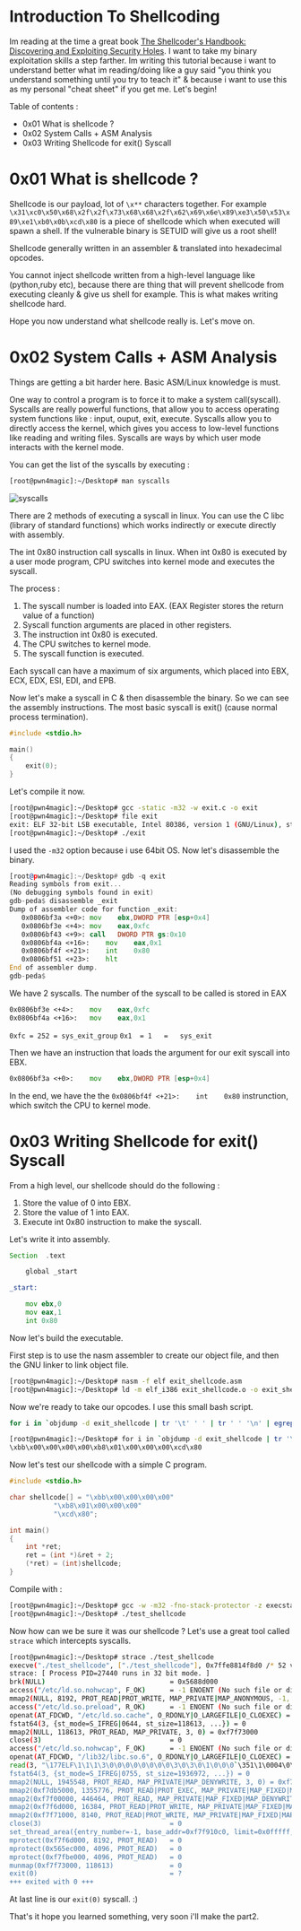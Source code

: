 # Introduction To Shellcoding

Im reading at the time a great book [The Shellcoder's Handbook: Discovering and Exploiting Security Holes](https://www.amazon.com/Shellcoders-Handbook-Discovering-Exploiting-Security/dp/047008023X). I want to take my binary exploitation skills a step farther. Im writing this tutorial because i want to understand better what im reading/doing like a guy said "you think you understand something until you try to teach it" & because i want to use this as my personal "cheat sheet" if you get me. Let's begin!

Table of contents :
+ 0x01 What is shellcode ?
+ 0x02 System Calls + ASM Analysis
+ 0x03 Writing Shellcode for exit() Syscall

# 0x01 What is shellcode ?

Shellcode is our payload, lot of `\x**` characters together. For example `\x31\xc0\x50\x68\x2f\x2f\x73\x68\x68\x2f\x62\x69\x6e\x89\xe3\x50\x53\x89\xe1\xb0\x0b\xcd\x80` is a piece of shellcode which when executed will spawn a shell. If the vulnerable binary is SETUID will give us a root shell! 

Shellcode generally written in an assembler & translated into hexadecimal opcodes.

You cannot inject shellcode written from a high-level language like (python,ruby etc), because there are thing that will prevent shellcode from executing cleanly & give us shell for example. This is what makes writing shellcode hard.

Hope you now understand what shellcode really is. Let's move on.

# 0x02 System Calls + ASM Analysis

Things are getting a bit harder here. Basic ASM/Linux knowledge is must.

One way to control a program is to force it to make a system call(syscall). Syscalls are really powerful functions, that allow you to access operating system functions like : input, ouput, exit, execute. Syscalls allow you to directly access the kernel, which gives you access to low-level functions like reading and writing files. Syscalls are ways by which user mode interacts with the kernel mode.

You can get the list of the syscalls by executing : 
```bash
[root@pwn4magic]:~/Desktop# man syscalls
```

![syscalls](https://i.ibb.co/G0TBk65/syscalls.png)

There are 2 methods of executing a syscall in linux. You can use the C libc (library of standard functions) which works indirectly or execute directly with assembly.

The int 0x80 instruction call syscalls in linux. When int 0x80 is executed by a user mode program, CPU switches into kernel mode and executes the syscall.

The process :
1. The syscall number is loaded into EAX. (EAX Register stores the return value of a function)
2. Syscall function arguments are placed in other registers.
3. The instruction int 0x80 is executed.
4. The CPU switches to kernel mode.
5. The syscall function is executed.

Each syscall can have a maximum of six arguments, which placed into EBX, ECX, EDX, ESI, EDI, and EPB.

Now let's make a syscall in C & then disassemble the binary. So we can see the assembly instructions. The most basic syscall is exit() (cause normal process termination).

```C
#include <stdio.h>

main()
{
	exit(0);
}
```

Let's compile it now.

```bash
[root@pwn4magic]:~/Desktop# gcc -static -m32 -w exit.c -o exit
[root@pwn4magic]:~/Desktop# file exit
exit: ELF 32-bit LSB executable, Intel 80386, version 1 (GNU/Linux), statically linked, BuildID[sha1]=db2e8edbbe52d0a8cf0c58777df3f8bccbd39990, for GNU/Linux 3.2.0, not stripped
[root@pwn4magic]:~/Desktop# ./exit 
```

I used the `-m32` option because i use 64bit OS. Now let's disassemble the binary.

```asm
[root@pwn4magic]:~/Desktop# gdb -q exit
Reading symbols from exit...
(No debugging symbols found in exit)
gdb-peda$ disassemble _exit
Dump of assembler code for function _exit:
   0x0806bf3a <+0>:	mov    ebx,DWORD PTR [esp+0x4]
   0x0806bf3e <+4>:	mov    eax,0xfc
   0x0806bf43 <+9>:	call   DWORD PTR gs:0x10
   0x0806bf4a <+16>:	mov    eax,0x1
   0x0806bf4f <+21>:	int    0x80
   0x0806bf51 <+23>:	hlt    
End of assembler dump.
gdb-peda$ 
```

We have 2 syscalls. The number of the syscall to be called is stored in EAX

```asm
0x0806bf3e <+4>:	mov    eax,0xfc
0x0806bf4a <+16>:	mov    eax,0x1
```

`0xfc = 252 = sys_exit_group`
`0x1  = 1   = 	sys_exit`

Then we have an instruction that loads the argument for our exit syscall into EBX.

```asm
0x0806bf3a <+0>:	mov    ebx,DWORD PTR [esp+0x4]
```

In the end, we have the the ```0x0806bf4f <+21>:	int    0x80``` instrunction, which switch the CPU to kernel mode.

# 0x03 Writing Shellcode for exit() Syscall

From a high level, our shellcode should do the following :
1. Store the value of 0 into EBX.
2. Store the value of 1 into EAX. 
3. Execute int 0x80 instruction to make the syscall.

Let's write it into assembly.

```asm
Section  .text

	global _start

_start:

	mov ebx,0
	mov eax,1
	int 0x80
```

Now let's build the executable.

First step is to use the nasm assembler to create our object file, and then the GNU linker to link object file.

```bash
[root@pwn4magic]:~/Desktop# nasm -f elf exit_shellcode.asm
[root@pwn4magic]:~/Desktop# ld -m elf_i386 exit_shellcode.o -o exit_shellcode
```

Now we're ready to take our opcodes. I use this small bash script.

```bash 
for i in `objdump -d exit_shellcode | tr '\t' ' ' | tr ' ' '\n' | egrep '^[0-9a-f]{2}$' ` ; do echo -n "\x$i" ; done
```

```bash
[root@pwn4magic]:~/Desktop# for i in `objdump -d exit_shellcode | tr '\t' ' ' | tr ' ' '\n' | egrep '^[0-9a-f]{2}$' ` ; do echo -n "\x$i" ; done
\xbb\x00\x00\x00\x00\xb8\x01\x00\x00\x00\xcd\x80
```

Now let's test our shellcode with a simple C program.

```C
#include <stdio.h>

char shellcode[] = "\xbb\x00\x00\x00\x00"
		   "\xb8\x01\x00\x00\x00"
		   "\xcd\x80";

int main()
{
	int *ret;
	ret = (int *)&ret + 2;
	(*ret) = (int)shellcode;
}
```

Compile with :

```bash
[root@pwn4magic]:~/Desktop# gcc -w -m32 -fno-stack-protector -z execstack test_shellcode.c -o test_shellcode
[root@pwn4magic]:~/Desktop# ./test_shellcode 
```

Now how can we be sure it was our shellcode ? Let's use a great tool called `strace` which intercepts syscalls.

```bash
[root@pwn4magic]:~/Desktop# strace ./test_shellcode
execve("./test_shellcode", ["./test_shellcode"], 0x7ffe8814f8d0 /* 52 vars */) = 0
strace: [ Process PID=27440 runs in 32 bit mode. ]
brk(NULL)                               = 0x5688d000
access("/etc/ld.so.nohwcap", F_OK)      = -1 ENOENT (No such file or directory)
mmap2(NULL, 8192, PROT_READ|PROT_WRITE, MAP_PRIVATE|MAP_ANONYMOUS, -1, 0) = 0xf7f90000
access("/etc/ld.so.preload", R_OK)      = -1 ENOENT (No such file or directory)
openat(AT_FDCWD, "/etc/ld.so.cache", O_RDONLY|O_LARGEFILE|O_CLOEXEC) = 3
fstat64(3, {st_mode=S_IFREG|0644, st_size=118613, ...}) = 0
mmap2(NULL, 118613, PROT_READ, MAP_PRIVATE, 3, 0) = 0xf7f73000
close(3)                                = 0
access("/etc/ld.so.nohwcap", F_OK)      = -1 ENOENT (No such file or directory)
openat(AT_FDCWD, "/lib32/libc.so.6", O_RDONLY|O_LARGEFILE|O_CLOEXEC) = 3
read(3, "\177ELF\1\1\1\3\0\0\0\0\0\0\0\0\3\0\3\0\1\0\0\0`\351\1\0004\0\0\0"..., 512) = 512
fstat64(3, {st_mode=S_IFREG|0755, st_size=1936972, ...}) = 0
mmap2(NULL, 1945548, PROT_READ, MAP_PRIVATE|MAP_DENYWRITE, 3, 0) = 0xf7d98000
mmap2(0xf7db5000, 1355776, PROT_READ|PROT_EXEC, MAP_PRIVATE|MAP_FIXED|MAP_DENYWRITE, 3, 0x1d000) = 0xf7db5000
mmap2(0xf7f00000, 446464, PROT_READ, MAP_PRIVATE|MAP_FIXED|MAP_DENYWRITE, 3, 0x168000) = 0xf7f00000
mmap2(0xf7f6d000, 16384, PROT_READ|PROT_WRITE, MAP_PRIVATE|MAP_FIXED|MAP_DENYWRITE, 3, 0x1d4000) = 0xf7f6d000
mmap2(0xf7f71000, 8140, PROT_READ|PROT_WRITE, MAP_PRIVATE|MAP_FIXED|MAP_ANONYMOUS, -1, 0) = 0xf7f71000
close(3)                                = 0
set_thread_area({entry_number=-1, base_addr=0xf7f910c0, limit=0x0fffff, seg_32bit=1, contents=0, read_exec_only=0, limit_in_pages=1, seg_not_present=0, useable=1}) = 0 (entry_number=12)
mprotect(0xf7f6d000, 8192, PROT_READ)   = 0
mprotect(0x565ec000, 4096, PROT_READ)   = 0
mprotect(0xf7fbe000, 4096, PROT_READ)   = 0
munmap(0xf7f73000, 118613)              = 0
exit(0)                                 = ?
+++ exited with 0 +++
```

At last line is our `exit(0)` syscall. :)

That's it hope you learned something, very soon i'll make the part2.
